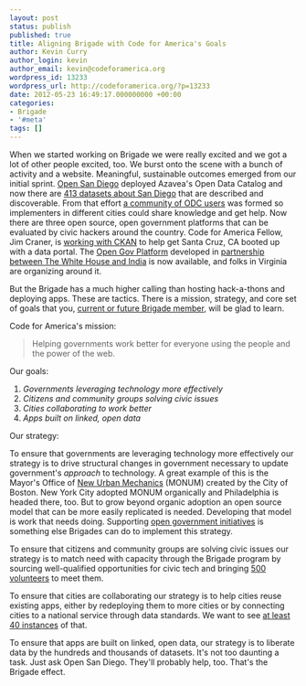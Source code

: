 ```yaml
---
layout: post
status: publish
published: true
title: Aligning Brigade with Code for America's Goals
author: Kevin Curry
author_login: kevin
author_email: kevin@codeforamerica.org
wordpress_id: 13233
wordpress_url: http://codeforamerica.org/?p=13233
date: 2012-05-23 16:49:17.000000000 +00:00
categories:
- Brigade
- '#meta'
tags: []
---
```

When we started working on Brigade we were really excited and we got a lot of other people excited, too. We burst onto the scene with a bunch of activity and a website. Meaningful, sustainable outcomes emerged from our initial sprint. <a title="Open San Diego home" href="http://opensandiego.org">Open San Diego</a> deployed Azavea's Open Data Catalog and now there are <a title="OSD's catalog" href="http://catalog.opensandiego.org">413 datasets about San Diego</a> that are described and discoverable. From that effort <a title="ODC Google Group" href="https://groups.google.com/forum/?fromgroups#!forum/opendatacatalog-user">a community of ODC users</a> was formed so implementers in different cities could share knowledge and get help. Now there are three open source, open government platforms that can be evaluated by civic hackers around the country. Code for America Fellow, Jim Craner, is <a title="brigade app page for ckan" href="http://brigade.codeforamerica.org/applications/16">working with CKAN</a> to help get Santa Cruz, CA booted up with a data portal. The <a title="github repo" href="https://github.com/opengovplatform/opengovplatform">Open Gov Platform</a> developed in <a title="news announcement on opengovplatform.org" href="http://ogpl.gov.in/US-India-Open-Government-Platform-Launched">partnership between The White House and India</a> is now available, and folks in Virginia are organizing around it.

But the Brigade has a much higher calling than hosting hack-a-thons and deploying apps. These are tactics. There is a mission, strategy, and core set of goals that you, <a title="Sign Up with Brigade" href="http://brigade.codeforamerica.org/users/sign_up">current or future Brigade member</a>, will be glad to learn.

Code for America's mission:
<blockquote>Helping governments work better for everyone using the people and the power of the web.</blockquote>
Our goals:
<ol>
	<li><em>Governments leveraging technology more effectively</em></li>
	<li><em>Citizens and community groups solving civic issues</em></li>
	<li><em>Cities collaborating to work better</em></li>
	<li><em>Apps built on linked, open data</em></li>
</ol>
Our strategy:

To ensure that governments are leveraging technology more effectively our strategy is to drive structural changes in government necessary to update government's <em>approach</em> to technology. A great example of this is the Mayor's Office of <a title="new urban mechanics home" href="http://www.newurbanmechanics.org/">New Urban Mechanics</a> (MONUM) created by the City of Boston. New York City adopted MONUM organically and Philadelphia is headed there, too. But to grow beyond organic adoption an open source model that can be more easily replicated is needed. Developing that model is work that needs doing. Supporting <a title="open gov initiative home" href="http://opengovernmentinitiative.org">open government initiatives</a> is something else Brigades can do to implement this strategy.

To ensure that citizens and community groups are solving civic issues our strategy is to match need with capacity through the Brigade program by sourcing well-qualified opportunities for civic tech and bringing <a title="brigade users" href="http://brigade.codeforamerica.org/users">500 volunteers</a> to meet them.

To ensure that cities are collaborating our strategy is to help cities reuse existing apps, either by redeploying them to more cities or by connecting cities to a national service through data standards. We want to see <a title="brigade apps" href="http://brigade.codeforamerica.org/applications">at least 40 instances</a> of that.

To ensure that apps are built on linked, open data, our strategy is to liberate data by the hundreds and thousands of datasets. It's not too daunting a task. Just ask Open San Diego. They'll probably help, too. That's the Brigade effect.
